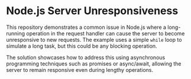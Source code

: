 # Node.js Server Unresponsiveness

This repository demonstrates a common issue in Node.js where a long-running operation in the request handler can cause the server to become unresponsive to new requests.  The example uses a simple `while` loop to simulate a long task, but this could be any blocking operation.

The solution showcases how to address this using asynchronous programming techniques such as promises or async/await, allowing the server to remain responsive even during lengthy operations.
